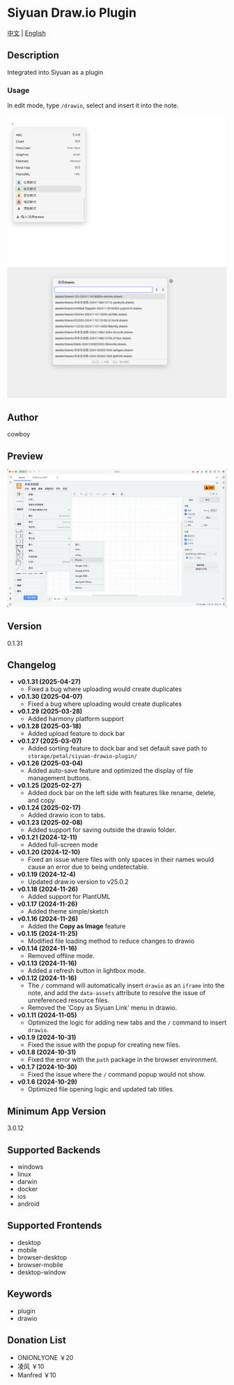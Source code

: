 
# Siyuan Draw.io Plugin

[中文](README_zh_CN.md) | [English](README.md)

## Description
Integrated into Siyuan as a plugin

### Usage

In edit mode, type `/drawio`, select and insert it into the note.

![Insert drawio in command mode](asset/preview-1.png)
![Select or create a new drawio](asset/preview-2.png)

## Author
cowboy

## Preview
![Preview](preview.png)

## Version
0.1.31

## Changelog
- **v0.1.31 (2025-04-27)**
  - Fixed a bug where uploading would create duplicates
- **v0.1.30 (2025-04-07)**
  - Fixed a bug where uploading would create duplicates
- **v0.1.29 (2025-03-28)**
  - Added harmony platform support
- **v0.1.28 (2025-03-18)**
  - Added upload feature to dock bar
- **v0.1.27 (2025-03-07)**
  - Added sorting feature to dock bar and set default save path to `storage/petal/siyuan-drawio-plugin/`
- **v0.1.26 (2025-03-04)**
  - Added auto-save feature and optimized the display of file management buttons.
- **v0.1.25 (2025-02-27)**
  - Added dock bar on the left side with features like rename, delete, and copy.
- **v0.1.24 (2025-02-17)**
  - Added drawio icon to tabs.
- **v0.1.23 (2025-02-08)**
  - Added support for saving outside the drawio folder.
- **v0.1.21 (2024-12-11)**
  - Added full-screen mode
- **v0.1.20 (2024-12-10)**
  - Fixed an issue where files with only spaces in their names would cause an error due to being undetectable.
- **v0.1.19 (2024-12-4)**
  - Updated draw.io version to v25.0.2
- **v0.1.18 (2024-11-26)**
  - Added support for PlantUML
- **v0.1.17 (2024-11-26)**
  - Added theme simple/sketch
- **v0.1.16 (2024-11-26)**
  - Added the **Copy as Image** feature
- **v0.1.15 (2024-11-25)**
  - Modified file loading method to reduce changes to drawio
- **v0.1.14 (2024-11-16)**
  - Removed offline mode.
- **v0.1.13 (2024-11-16)**
  - Added a refresh button in lightbox mode.
- **v0.1.12 (2024-11-16)**
  - The `/` command will automatically insert `drawio` as an `iframe` into the note, and add the `data-assets` attribute to resolve the issue of unreferenced resource files.
  - Removed the 'Copy as Siyuan Link' menu in drawio.
- **v0.1.11 (2024-11-05)**
  - Optimized the logic for adding new tabs and the `/` command to insert `drawio`.
- **v0.1.9 (2024-10-31)**
  - Fixed the issue with the popup for creating new files.
- **v0.1.8 (2024-10-31)**
  - Fixed the error with the `path` package in the browser environment.
- **v0.1.7 (2024-10-30)**
  - Fixed the issue where the `/` command popup would not show.
- **v0.1.6 (2024-10-29)**
  - Optimized file opening logic and updated tab titles.

## Minimum App Version
3.0.12

## Supported Backends
- windows
- linux
- darwin
- docker
- ios
- android

## Supported Frontends
- desktop
- mobile
- browser-desktop
- browser-mobile
- desktop-window

## Keywords
- plugin
- drawio

## Donation List

- ONIONLYONE ￥20
- 凌风 ￥10
- Manfred ￥10